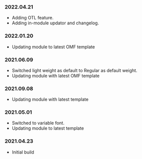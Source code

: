 ### 2022.04.21
- Adding OTL feature.
- Adding in-module updator and changelog.

### 2022.01.20
- Updating module to latest OMF  template

### 2021.06.09
- Switched light weight as default to Regular as default weight.
- Updating module with latest OMF template


### 2021.09.08
- Updating module with latest template

### 2021.05.01
- Switched to variable font.
- Updating module to latest template

### 2021.04.23
- Initial build 